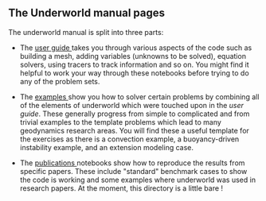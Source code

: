 ## The Underworld manual pages

The underworld manual is split into three parts:

  - The <a href="/notebooks/www/Underworld/user_guide"> user guide </a> takes you
    through various aspects of the code such as building a mesh, adding variables (unknowns to be solved),
    equation solvers, using tracers to track information and so on.
    You might find it helpful to work your way through
    these notebooks before trying to do any of the problem sets.

  - The <a href="/notebooks/www/Underworld/examples"> examples </a> show you how to solver certain
    problems by combining all of the elements of underworld which were touched upon in the _user guide_.
    These generally progress from simple to complicated and from trivial examples to the template problems
    which lead to many geodynamics research areas. You will find these a useful template for the
    exercises as there is a convection example, a buoyancy-driven instability example, and an
    extension modeling case.

  - The <a href="/notebooks/www/Underworld/publications"> publications </a> notebooks show how to reproduce
    the results from specific papers. These include "standard" benchmark cases to show the code is working
    and some examples where underworld was used in research papers. At the moment, this directory is a little
    bare !
